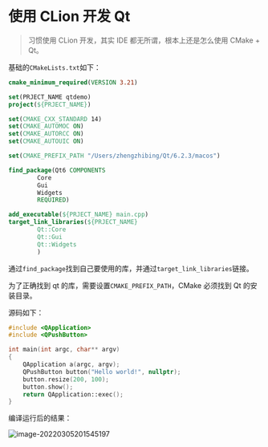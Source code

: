 # 使用 CLion 开发 Qt

> 习惯使用 CLion 开发，其实 IDE 都无所谓，根本上还是怎么使用 CMake + Qt。

基础的`CMakeLists.txt`如下：

```cmake
cmake_minimum_required(VERSION 3.21)

set(PRJECT_NAME qtdemo)
project(${PRJECT_NAME})

set(CMAKE_CXX_STANDARD 14)
set(CMAKE_AUTOMOC ON)
set(CMAKE_AUTORCC ON)
set(CMAKE_AUTOUIC ON)

set(CMAKE_PREFIX_PATH "/Users/zhengzhibing/Qt/6.2.3/macos")

find_package(Qt6 COMPONENTS
        Core
        Gui
        Widgets
        REQUIRED)

add_executable(${PRJECT_NAME} main.cpp)
target_link_libraries(${PRJECT_NAME}
        Qt::Core
        Qt::Gui
        Qt::Widgets
        )
```

通过`find_package`找到自己要使用的库，并通过`target_link_libraries`链接。

为了正确找到 qt 的库，需要设置`CMAKE_PREFIX_PATH`，CMake 必须找到 Qt 的安装目录。

源码如下：

```cpp
#include <QApplication>
#include <QPushButton>

int main(int argc, char** argv)
{
    QApplication a(argc, argv);
    QPushButton button("Hello world!", nullptr);
    button.resize(200, 100);
    button.show();
    return QApplication::exec();
}
```

编译运行后的结果：

![image-20220305201545197](https://cdn.jsdelivr.net/gh/AZMDDY/imgs/img/image-20220305201545197.png)
